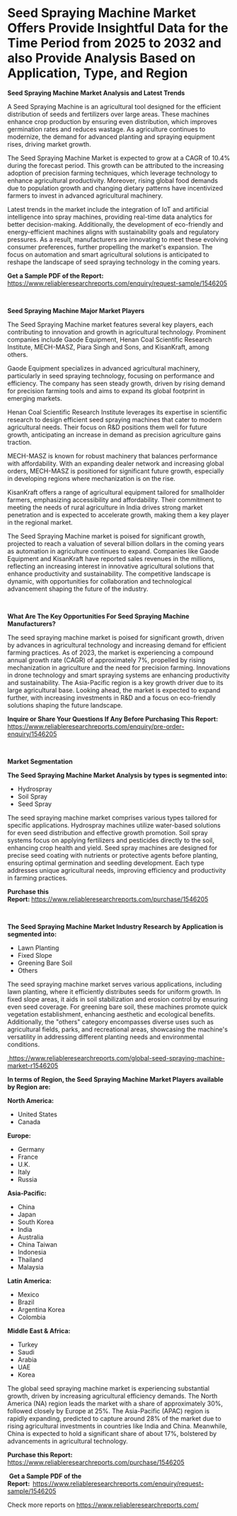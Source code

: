 <p><h1>Seed Spraying Machine Market Offers Provide Insightful Data for the Time Period from 2025 to 2032 and also Provide Analysis Based on Application, Type, and Region</h1></p><p><strong>Seed Spraying Machine Market Analysis and Latest Trends</strong></p>
<p><p>A Seed Spraying Machine is an agricultural tool designed for the efficient distribution of seeds and fertilizers over large areas. These machines enhance crop production by ensuring even distribution, which improves germination rates and reduces wastage. As agriculture continues to modernize, the demand for advanced planting and spraying equipment rises, driving market growth.</p><p>The Seed Spraying Machine Market is expected to grow at a CAGR of 10.4% during the forecast period. This growth can be attributed to the increasing adoption of precision farming techniques, which leverage technology to enhance agricultural productivity. Moreover, rising global food demands due to population growth and changing dietary patterns have incentivized farmers to invest in advanced agricultural machinery.</p><p>Latest trends in the market include the integration of IoT and artificial intelligence into spray machines, providing real-time data analytics for better decision-making. Additionally, the development of eco-friendly and energy-efficient machines aligns with sustainability goals and regulatory pressures. As a result, manufacturers are innovating to meet these evolving consumer preferences, further propelling the market's expansion. The focus on automation and smart agricultural solutions is anticipated to reshape the landscape of seed spraying technology in the coming years.</p></p>
<p><strong>Get a Sample PDF of the Report:&nbsp;</strong> <a href="https://www.reliableresearchreports.com/enquiry/request-sample/1546205?utm_campaign=3193&utm_medium=2&utm_source=Github&utm_content=ia&utm_term=08042025&utm_id=seed-spraying-machine">https://www.reliableresearchreports.com/enquiry/request-sample/1546205</a></p>
<p>&nbsp;</p>
<p><strong>Seed Spraying Machine Major Market Players</strong></p>
<p><p>The Seed Spraying Machine market features several key players, each contributing to innovation and growth in agricultural technology. Prominent companies include Gaode Equipment, Henan Coal Scientific Research Institute, MECH-MASZ, Piara Singh and Sons, and KisanKraft, among others.</p><p>Gaode Equipment specializes in advanced agricultural machinery, particularly in seed spraying technology, focusing on performance and efficiency. The company has seen steady growth, driven by rising demand for precision farming tools and aims to expand its global footprint in emerging markets.</p><p>Henan Coal Scientific Research Institute leverages its expertise in scientific research to design efficient seed spraying machines that cater to modern agricultural needs. Their focus on R&D positions them well for future growth, anticipating an increase in demand as precision agriculture gains traction.</p><p>MECH-MASZ is known for robust machinery that balances performance with affordability. With an expanding dealer network and increasing global orders, MECH-MASZ is positioned for significant future growth, especially in developing regions where mechanization is on the rise.</p><p>KisanKraft offers a range of agricultural equipment tailored for smallholder farmers, emphasizing accessibility and affordability. Their commitment to meeting the needs of rural agriculture in India drives strong market penetration and is expected to accelerate growth, making them a key player in the regional market.</p><p>The Seed Spraying Machine market is poised for significant growth, projected to reach a valuation of several billion dollars in the coming years as automation in agriculture continues to expand. Companies like Gaode Equipment and KisanKraft have reported sales revenues in the millions, reflecting an increasing interest in innovative agricultural solutions that enhance productivity and sustainability. The competitive landscape is dynamic, with opportunities for collaboration and technological advancement shaping the future of the industry.</p></p>
<p>&nbsp;</p>
<p><strong>What Are The Key Opportunities For Seed Spraying Machine Manufacturers?</strong></p>
<p><p>The seed spraying machine market is poised for significant growth, driven by advances in agricultural technology and increasing demand for efficient farming practices. As of 2023, the market is experiencing a compound annual growth rate (CAGR) of approximately 7%, propelled by rising mechanization in agriculture and the need for precision farming. Innovations in drone technology and smart spraying systems are enhancing productivity and sustainability. The Asia-Pacific region is a key growth driver due to its large agricultural base. Looking ahead, the market is expected to expand further, with increasing investments in R&D and a focus on eco-friendly solutions shaping the future landscape.</p></p>
<p><strong>Inquire or Share Your Questions If Any Before Purchasing This Report:</strong> <a href="https://www.reliableresearchreports.com/enquiry/pre-order-enquiry/1546205?utm_campaign=3193&utm_medium=2&utm_source=Github&utm_content=ia&utm_term=08042025&utm_id=seed-spraying-machine">https://www.reliableresearchreports.com/enquiry/pre-order-enquiry/1546205</a></p>
<p>&nbsp;</p>
<p><strong>Market Segmentation</strong></p>
<p><strong>The Seed Spraying Machine Market Analysis by types is segmented into:</strong></p>
<p><ul><li>Hydrospray</li><li>Soil Spray</li><li>Seed Spray</li></ul></p>
<p><p>The seed spraying machine market comprises various types tailored for specific applications. Hydrospray machines utilize water-based solutions for even seed distribution and effective growth promotion. Soil spray systems focus on applying fertilizers and pesticides directly to the soil, enhancing crop health and yield. Seed spray machines are designed for precise seed coating with nutrients or protective agents before planting, ensuring optimal germination and seedling development. Each type addresses unique agricultural needs, improving efficiency and productivity in farming practices.</p></p>
<p><strong>Purchase this Report:&nbsp;</strong><a href="https://www.reliableresearchreports.com/purchase/1546205?utm_campaign=3193&utm_medium=2&utm_source=Github&utm_content=ia&utm_term=08042025&utm_id=seed-spraying-machine">https://www.reliableresearchreports.com/purchase/1546205</a></p>
<p>&nbsp;</p>
<p><strong>The Seed Spraying Machine Market Industry Research by Application is segmented into:</strong></p>
<p><ul><li>Lawn Planting</li><li>Fixed Slope</li><li>Greening Bare Soil</li><li>Others</li></ul></p>
<p><p>The seed spraying machine market serves various applications, including lawn planting, where it efficiently distributes seeds for uniform growth. In fixed slope areas, it aids in soil stabilization and erosion control by ensuring even seed coverage. For greening bare soil, these machines promote quick vegetation establishment, enhancing aesthetic and ecological benefits. Additionally, the "others" category encompasses diverse uses such as agricultural fields, parks, and recreational areas, showcasing the machine's versatility in addressing different planting needs and environmental conditions.</p></p>
<p><a href="https://www.reliableresearchreports.com/global-seed-spraying-machine-market-r1546205?utm_campaign=3193&utm_medium=2&utm_source=Github&utm_content=ia&utm_term=08042025&utm_id=seed-spraying-machine">&nbsp;https://www.reliableresearchreports.com/global-seed-spraying-machine-market-r1546205</a></p>
<p><strong>In terms of Region, the Seed Spraying Machine Market Players available by Region are:</strong></p>
<p>
    <p> <strong> North America: </strong>
        <ul>
            <li>United States</li>
            <li>Canada</li>
        </ul>
        </p> 
    <p> <strong> Europe: </strong>
        <ul>
            <li>Germany</li>
            <li>France</li>
            <li>U.K.</li>
            <li>Italy</li>
            <li>Russia</li>
        </ul>
        </p> 
    <p> <strong> Asia-Pacific: </strong>
        <ul>
            <li>China</li>
            <li>Japan</li>
            <li>South Korea</li>
            <li>India</li>
            <li>Australia</li>
            <li>China Taiwan</li>
            <li>Indonesia</li>
            <li>Thailand</li>
            <li>Malaysia</li>
        </ul>
        </p> 
    <p> <strong> Latin America: </strong>
        <ul>
            <li>Mexico</li>
            <li>Brazil</li>
            <li>Argentina Korea</li>
            <li>Colombia</li>
        </ul>
        </p> 
    <p> <strong> Middle East & Africa: </strong>
        <ul>
            <li>Turkey</li>
            <li>Saudi</li>
            <li>Arabia</li>
            <li>UAE</li>
            <li>Korea</li>
        </ul>
    </p>
    </p>
<p><p>The global seed spraying machine market is experiencing substantial growth, driven by increasing agricultural efficiency demands. The North America (NA) region leads the market with a share of approximately 30%, followed closely by Europe at 25%. The Asia-Pacific (APAC) region is rapidly expanding, predicted to capture around 28% of the market due to rising agricultural investments in countries like India and China. Meanwhile, China is expected to hold a significant share of about 17%, bolstered by advancements in agricultural technology.</p></p>
<p><strong>Purchase this Report: </strong><a href="https://www.reliableresearchreports.com/purchase/1546205?utm_campaign=3193&utm_medium=2&utm_source=Github&utm_content=ia&utm_term=08042025&utm_id=seed-spraying-machine">https://www.reliableresearchreports.com/purchase/1546205</a></p>
<p>&nbsp;<strong>Get a Sample PDF of the Report:&nbsp;&nbsp;</strong><a href="https://www.reliableresearchreports.com/enquiry/request-sample/1546205?utm_campaign=3193&utm_medium=2&utm_source=Github&utm_content=ia&utm_term=08042025&utm_id=seed-spraying-machine">https://www.reliableresearchreports.com/enquiry/request-sample/1546205</a></p>
<p><strong></strong></p>
<p>Check more reports on <a href="https://www.reliableresearchreports.com/?utm_campaign=3193&utm_medium=2&utm_source=Github&utm_content=ia&utm_term=08042025&utm_id=seed-spraying-machine">https://www.reliableresearchreports.com/</a></p>